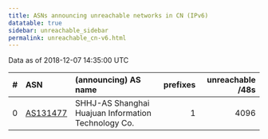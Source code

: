 ```yaml
---
title: ASNs announcing unreachable networks in CN (IPv6)
datatable: true
sidebar: unreachable_sidebar
permalink: unreachable_cn-v6.html
---
```


Data as of 2018-12-07 14:35:00 UTC


<div class="datatable-begin"></div>

|   # | ASN                                      | (announcing) AS name                                |   prefixes |   unreachable /48s |
|----:|:-----------------------------------------|:----------------------------------------------------|-----------:|-------------------:|
|   0 | [AS131477](unreachable_AS131477-v6.html) | SHHJ-AS Shanghai Huajuan Information Technology Co. |          1 |               4096 |

<div class="datatable-end"></div>